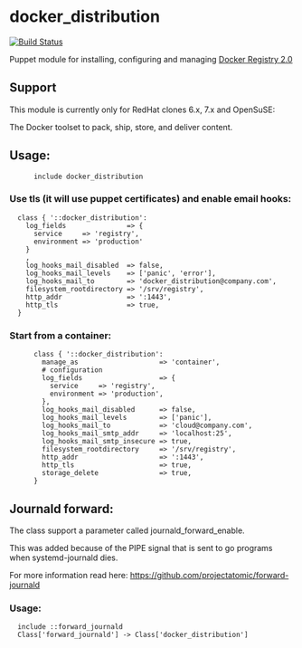 # docker_distribution #

[![Build Status](https://travis-ci.org/cristifalcas/puppet-docker_distribution.png?branch=master)](https://travis-ci.org/cristifalcas/puppet-docker_distribution)

Puppet module for installing, configuring and managing [Docker Registry 2.0](https://github.com/docker/distribution)



## Support

This module is currently only for RedHat clones 6.x, 7.x and OpenSuSE:

The Docker toolset to pack, ship, store, and deliver content.

## Usage:

          include docker_distribution

### Use tls (it will use puppet certificates) and enable email hooks:

	  class { '::docker_distribution':
	    log_fields               => {
	      service     => 'registry',
	      environment => 'production'
	    }
	    ,
	    log_hooks_mail_disabled  => false,
	    log_hooks_mail_levels    => ['panic', 'error'],
	    log_hooks_mail_to        => 'docker_distribution@company.com',
	    filesystem_rootdirectory => '/srv/registry',
	    http_addr                => ':1443',
	    http_tls                 => true,
	  }

### Start from a container:

		  class { '::docker_distribution':
		    manage_as                    => 'container',
		    # configuration
		    log_fields                   => {
		      service     => 'registry',
		      environment => 'production',
		    },
		    log_hooks_mail_disabled      => false,
		    log_hooks_mail_levels        => ['panic'],
		    log_hooks_mail_to            => 'cloud@company.com',
		    log_hooks_mail_smtp_addr     => 'localhost:25',
		    log_hooks_mail_smtp_insecure => true,
		    filesystem_rootdirectory     => '/srv/registry',
		    http_addr                    => ':1443',
		    http_tls                     => true,
		    storage_delete               => true,
		  }

## Journald forward:

The class support a parameter called journald_forward_enable.

This was added because of the PIPE signal that is sent to go programs when systemd-journald dies.

For more information read here: https://github.com/projectatomic/forward-journald

### Usage:

	  include ::forward_journald
	  Class['forward_journald'] -> Class['docker_distribution']
